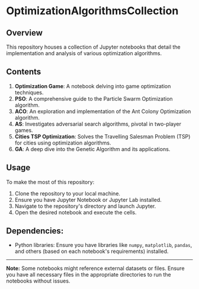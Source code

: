 
# OptimizationAlgorithmsCollection

## Overview
This repository houses a collection of Jupyter notebooks that detail the implementation and analysis of various optimization algorithms.

## Contents
1. **Optimization Game**: A notebook delving into game optimization techniques.
2. **PSO**: A comprehensive guide to the Particle Swarm Optimization algorithm.
3. **ACO**: An exploration and implementation of the Ant Colony Optimization algorithm.
4. **AS**: Investigates adversarial search algorithms, pivotal in two-player games.
5. **Cities TSP Optimization**: Solves the Travelling Salesman Problem (TSP) for cities using optimization algorithms.
6. **GA**: A deep dive into the Genetic Algorithm and its applications.

## Usage
To make the most of this repository:
1. Clone the repository to your local machine.
2. Ensure you have Jupyter Notebook or Jupyter Lab installed.
3. Navigate to the repository's directory and launch Jupyter.
4. Open the desired notebook and execute the cells.

## Dependencies:
- Python libraries: Ensure you have libraries like `numpy`, `matplotlib`, `pandas`, and others (based on each notebook's requirements) installed.

---

**Note:** Some notebooks might reference external datasets or files. Ensure you have all necessary files in the appropriate directories to run the notebooks without issues.

